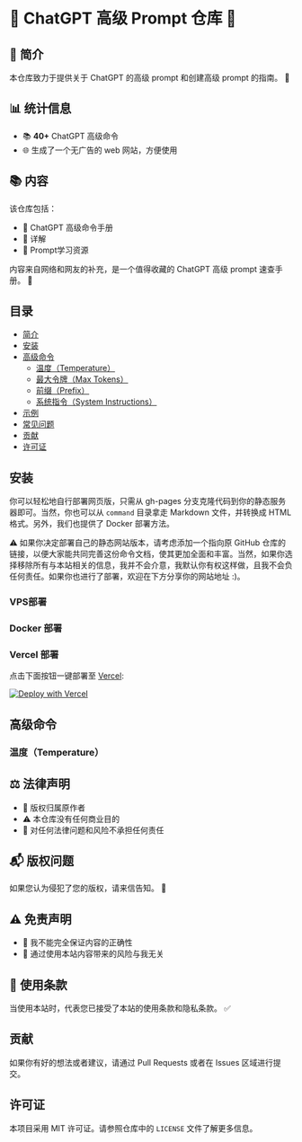 

# 🌟 ChatGPT 高级 Prompt 仓库 🌟

## 📌 简介

本仓库致力于提供关于 ChatGPT 的高级 prompt 和创建高级 prompt 的指南。 📖

## 📊 统计信息

- 📚 **40+** ChatGPT 高级命令
- 🌐 生成了一个无广告的 web 网站，方便使用 

## 📚 内容

该仓库包括：
- 📘 ChatGPT 高级命令手册
- 📙 详解
- 📕 Prompt学习资源

内容来自网络和网友的补充，是一个值得收藏的 ChatGPT 高级 prompt 速查手册。 🌟



## 目录

- [简介](#简介)
- [安装](#安装)
- [高级命令](#高级命令)
  - [温度（Temperature）](#温度)
  - [最大令牌（Max Tokens）](#最大令牌)
  - [前缀（Prefix）](#前缀)
  - [系统指令（System Instructions）](#系统指令)
- [示例](#示例)
- [常见问题](#常见问题)
- [贡献](#贡献)
- [许可证](#许可证)

## 安装

你可以轻松地自行部署网页版，只需从 gh-pages 分支克隆代码到你的静态服务器即可。当然，你也可以从 `command` 目录拿走 Markdown 文件，并转换成 HTML 格式。另外，我们也提供了 Docker 部署方法。

⚠️ 如果你决定部署自己的静态网站版本，请考虑添加一个指向原 GitHub 仓库的链接，以便大家能共同完善这份命令文档，使其更加全面和丰富。当然，如果你选择移除所有与本站相关的信息，我并不会介意，我默认你有权这样做，且我不会负任何责任。如果你也进行了部署，欢迎在下方分享你的网站地址 :)。

### VPS部署



### Docker 部署

### Vercel 部署

点击下面按钮一键部署至 [Vercel](https://vercel.com):

[![Deploy with Vercel](https://vercel.com/button)](https://vercel.com/new/clone?repository-url=https://github.com/hougarry/chatgpt-advanced-prompts)



## 高级命令

### 温度（Temperature）


## ⚖️ 法律声明

- 📝 版权归属原作者
- ⚠️ 本仓库没有任何商业目的
- 🚫 对任何法律问题和风险不承担任何责任

## 📬 版权问题

如果您认为侵犯了您的版权，请来信告知。 💌

## ⚠️ 免责声明

- 🛑 我不能完全保证内容的正确性
- 🚫 通过使用本站内容带来的风险与我无关

## 📜 使用条款

当使用本站时，代表您已接受了本站的使用条款和隐私条款。 ✅


## 贡献

如果你有好的想法或者建议，请通过 Pull Requests 或者在 Issues 区域进行提交。

## 许可证

本项目采用 MIT 许可证。请参照仓库中的 `LICENSE` 文件了解更多信息。


